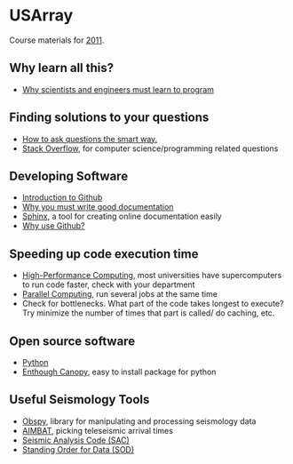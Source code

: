 USArray
=======

Course materials for [2011](http://www.iris.edu/hq/es_course/content/2011.html).

Why learn all this?
-------------------
* [Why scientists and engineers must learn to program](http://cacm.acm.org/blogs/blog-cacm/166115-why-scientists-and-engineers-must-learn-programming/fulltext)

Finding solutions to your questions
-----------------------------------

* [How to ask questions the smart way.](http://catb.org/~esr/faqs/smart-questions.html)
* [Stack Overflow](http://stackoverflow.com/), for computer science/programming related questions

Developing Software
-------------------
* [Introduction to Github](https://github.com/pysmo/aimbat-docs/wiki/Introduction-to-Github)
* [Why you must write good documentation](http://lukeplant.me.uk/blog/posts/docs-or-it-doesnt-exist/)
* [Sphinx](http://sphinx-doc.org/), a tool for creating online documentation easily
* [Why use Github?](http://techcrunch.com/2012/07/14/what-exactly-is-github-anyway/)

Speeding up code execution time
-------------------------------
* [High-Performance Computing](http://www.it.northwestern.edu/research/services/quest.html), most universities have supercomputers to run code faster, check with your department
* [Parallel Computing](https://computing.llnl.gov/tutorials/parallel_comp/), run several jobs at the same time
* Check for bottlenecks. What part of the code takes longest to execute? Try minimize the number of times that part is called/ do caching, etc. 

Open source software
--------------------
* [Python](https://www.python.org/)
* [Enthough Canopy](https://store.enthought.com/downloads/), easy to install package for python

Useful Seismology Tools
-----------------------
* [Obspy](http://aimbat.readthedocs.org/en/latest/), library for manipulating and processing seismology data
* [AIMBAT](http://aimbat.readthedocs.org/en/latest/), picking teleseismic arrival times
* [Seismic Analysis Code (SAC)](http://www.iris.edu/files/sac-manual/manual.html)
* [Standing Order for Data (SOD)](http://www.seis.sc.edu/sod/)


